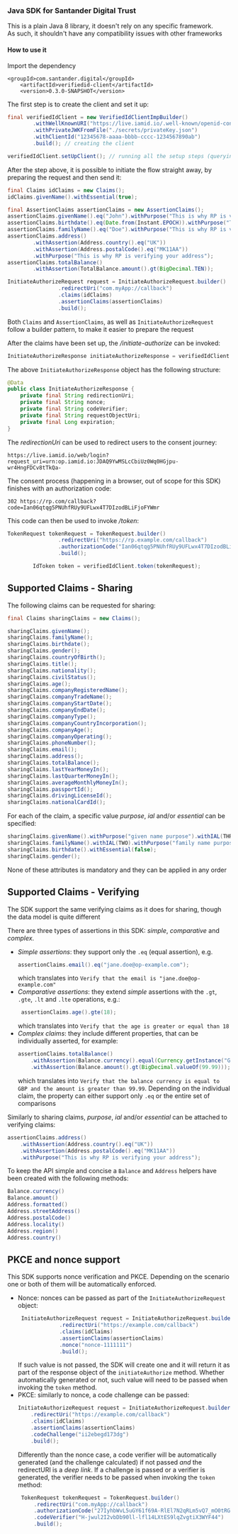 ### Java SDK for Santander Digital Trust

This is a plain Java 8 library, it doesn't rely on any specific framework. <br>
As such, it shouldn't have any compatibility issues with other frameworks

#### How to use it

Import the dependency
```
<groupId>com.santander.digital</groupId>
    <artifactId>verifiedid-client</artifactId>
    <version>0.3.0-SNAPSHOT</version>
```

The first step is to create the client and set it up:

```java
final verifiedIdClient = new VerifiedIdClientImpBuilder()
        .withWellKnownURI("https://live.iamid.io/.well-known/openid-configuration")
        .withPrivateJWKFromFile("./secrets/privateKey.json")
        .withClientId("12345678-aaaa-bbbb-cccc-1234567890ab")
        .build(); // creating the client

verifiedIdClient.setUpClient(); // running all the setup steps (querying the well-known endpoint and storing the public jwks)
```

After the step above, it is possible to initiate the flow straight away, by preparing the request and then send it:

```java
final Claims idClaims = new Claims();
idClaims.givenName().withEssential(true);

final AssertionClaims assertionClaims = new AssertionClaims();
assertionClaims.givenName().eq("John").withPurpose("This is why RP is verifying your name");
assertionClaims.birthdate().eq(Date.from(Instant.EPOCH)).withPurpose("This is why RP is verifying your DOB");
assertionClaims.familyName().eq("Doe").withPurpose("This is why RP is verifying your surname");
assertionClaims.address()
        .withAssertion(Address.country().eq("UK"))
        .withAssertion(Address.postalCode().eq("MK11AA"))
        .withPurpose("This is why RP is verifying your address");
assertionClaims.totalBalance()
        .withAssertion(TotalBalance.amount().gt(BigDecimal.TEN));

InitiateAuthorizeRequest request = InitiateAuthorizeRequest.builder()
                .redirectUri("com.myApp://callback")
                .claims(idClaims)
                .assertionClaims(assertionClaims)
                .build();
```

Both ```Claims``` and ```AssertionClaims```, as well as ```InitiateAuthorizeRequest``` follow a builder pattern, to make it easier to prepare the request

After the claims have been set up, the _/initiate-authorize_ can be invoked:

```java
InitiateAuthorizeResponse initiateAuthorizeResponse = verifiedIdClient.initiateAuthorize(request);
```

The above ```InitiateAuthorizeResponse``` object has the following structure:

```java
@Data
public class InitiateAuthorizeResponse {
    private final String redirectionUri;
    private final String nonce;
    private final String codeVerifier;
    private final String requestObjectUri;
    private final Long expiration;
}
```

The _redirectionUri_ can be used to redirect users to the consent journey:
```
https://live.iamid.io/web/login?request_uri=urn:op.iamid.io:JDAQ9YwMSLcCbiUz0Wq0HGjpu-wr4HngFDCv8tTkQa-
```
The consent process (happening in a browser, out of scope for this SDK) finishes with an authorization code:
```
302 https://rp.com/callback?code=Ian06qtqg5PNUhfRUy9UFLwx4T7DIzodBLiFjoFYWmr
```
This code can then be used to invoke _/token_:

```java
TokenRequest tokenRequest = TokenRequest.builder()
                .redirectUri("https://rp.example.com/callback")
                .authorizationCode("Ian06qtqg5PNUhfRUy9UFLwx4T7DIzodBLiFjoFYWmr")
                .build();

        IdToken token = verifiedIdClient.token(tokenRequest);
```

## Supported Claims - Sharing
The following claims can be requested for sharing:
```java
final Claims sharingClaims = new Claims();

sharingClaims.givenName();
sharingClaims.familyName();
sharingClaims.birthdate();
sharingClaims.gender();
sharingClaims.countryOfBirth();
sharingClaims.title();
sharingClaims.nationality();
sharingClaims.civilStatus();
sharingClaims.age();
sharingClaims.companyRegisteredName();
sharingClaims.companyTradeName();
sharingClaims.companyStartDate();
sharingClaims.companyEndDate();
sharingClaims.companyType();
sharingClaims.companyCountryIncorporation();
sharingClaims.companyAge();
sharingClaims.companyOperating();
sharingClaims.phoneNumber();
sharingClaims.email();
sharingClaims.address();
sharingClaims.totalBalance();
sharingClaims.lastYearMoneyIn();
sharingClaims.lastQuarterMoneyIn();
sharingClaims.averageMonthlyMoneyIn();
sharingClaims.passportId();
sharingClaims.drivingLicenseId();
sharingClaims.nationalCardId();
```

For each of the claim, a specific value _purpose_, _ial_ and/or _essential_ can be specified:
```java
sharingClaims.givenName().withPurpose("given name purpose").withIAL(THREE).withEssential(true);
sharingClaims.familyName().withIAL(TWO).withPurpose("family name purpose");
sharingClaims.birthdate().withEssential(false);
sharingClaims.gender();
```
None of these attributes is mandatory and they can be applied in any order

## Supported Claims - Verifying

The SDK support the same verifying claims as it does for sharing, though the data model is quite different

There are three types of assertions in this SDK: _simple_, _comparative_ and _complex_.
 * *Simple assertions*:  they support only the ``.eq`` (equal assertion), e.g.
    ```java
    assertionClaims.email().eq("jane.doe@op-example.com");
    ```
   which translates into ``Verify that the email is "jane.doe@op-example.com"``
 * *Comparative assertions*: they extend _simple_ assertions with the ``.gt``, ``.gte``, ``.lt`` and ``.lte`` operations, e.g.:
   ```java
    assertionClaims.age().gte(18);
    ``` 
   which translates into ``Verify that the age is greater or equal than 18``
 * *Complex claims*: they include different properties, that can be individually asserted, for example:
    ```java
    assertionClaims.totalBalance()
        .withAssertion(Balance.currency().equal(Currency.getInstance("GBP")))
        .withAssertion(Balance.amount().gt(BigDecimal.valueOf(99.99)));
    ```
   which translates into ``Verify that the balance currency is equal to GBP and the amount is greater than 99.99``. 
   Depending on the individual claim, the property can either support only ``.eq`` or the entire set of comparisons 

Similarly to sharing claims, _purpose_, _ial_ and/or _essential_ can be attached to verifying claims:
```java
assertionClaims.address()
    .withAssertion(Address.country().eq("UK"))
    .withAssertion(Address.postalCode().eq("MK11AA"))
    .withPurpose("This is why RP is verifying your address");
```

To keep the API simple and concise a ``Balance`` and ``Address`` helpers have been created with the following methods:
```java
Balance.currency()
Balance.amount()
Address.formatted() 
Address.streetAddress()
Address.postalCode()
Address.locality()
Address.region()
Address.country()
```

## PKCE and nonce support
This SDK supports nonce verification and PKCE. Depending on the scenario one or both of them will be automatically enforced.
* Nonce: nonces can be passed as part of the ``InitiateAuthorizeRequest`` object:
   ```java
    InitiateAuthorizeRequest request = InitiateAuthorizeRequest.builder()
                .redirectUri("https://example.com/callback")
                .claims(idClaims)
                .assertionClaims(assertionClaims)
                .nonce("nonce-1111111")
                .build();
    ```
    If such value is not passed, the SDK will create one and it will return it as part of the response object of the ``initiateAuthorize`` method.
    Whether automatically generated or not, such value will need to be passed when invoking the ``token`` method.
 * PKCE: similarly to nonce, a code challenge can be passed:
   ```java
   InitiateAuthorizeRequest request = InitiateAuthorizeRequest.builder()
       .redirectUri("https://example.com/callback")
       .claims(idClaims)
       .assertionClaims(assertionClaims)
       .codeChallenge("ii2ebegd173dg")
       .build();
   ```
   Differently than the nonce case, a code verifier will be automatically generated (and the challenge calculated) if not passed *and* the redirectURI is a _deep link_. 
   If a challenge is passed or a verifier is generated, the verifier needs to be passed when invoking the ``token`` method:
   ```java
    TokenRequest tokenRequest = TokenRequest.builder()
        .redirectUri("com.myApp://callback")
        .authorizationCode("27IyhbWvL5uGY61f69A-RlEl7N2qRLm5vQ7_mO0tRGH")
        .codeVerifier("H-jwul2I2vbDb90ll-lfl14LXtES9lqZvgtiX3WYF44")
        .build();
    ```



